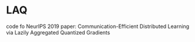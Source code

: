 # LAQ
code fo NeurIPS 2019 paper: Communication-Efficient Distributed Learning via Lazily Aggregated Quantized Gradients

